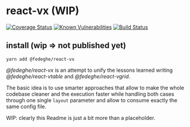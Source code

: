 
# react-vx (WIP)

[![Coverage Status](https://coveralls.io/repos/github/fedeghe/react-vx/badge.svg?branch=master)](https://coveralls.io/github/fedeghe/react-vx?branch=master)
[![Known Vulnerabilities](https://snyk.io/test/github/fedeghe/react-vx/badge.svg)](https://snyk.io/test/github/fedeghe/react-vx)
[![Build Status](https://travis-ci.org/fedeghe/react-vx.svg?branch=master)](https://travis-ci.org/fedeghe/react-vx)

## install (wip => not published yet)

`yarn add @fedeghe/react-vx`

_@fedeghe/react-vx_ is an attempt to unify the lessons learned writing _@fedeghe/react-vtable_ and _@fedeghe/react-vgrid_.  

The basic idea is to use smarter approaches that allow to make the whole codebase cleaner and the execution faster while handling both cases through one single `layout` parameter and allow to consume exactly the same config file.  

WIP: clearly this Readme is just a bit more than a placeholder.

